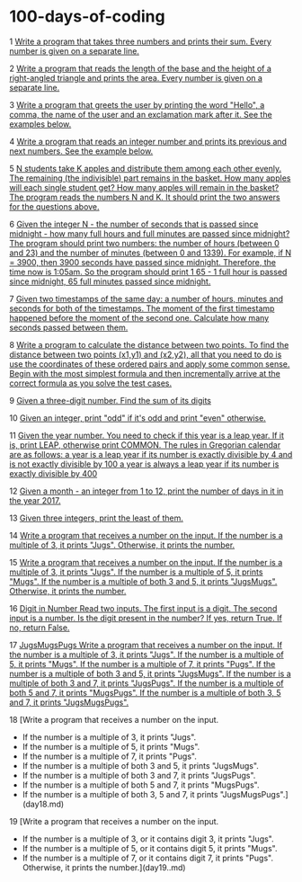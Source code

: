 # 100-days-of-coding

1 [Write a program that takes three numbers and prints their sum. Every number is given on a separate line.
](dayo1.md)

2 [Write a program that reads the length of the base and the height of a right-angled triangle and prints the area. Every number is given on a separate line.](day02.md)

3 [Write a program that greets the user by printing the word "Hello", a comma, the name of the user and an exclamation mark after it. See the examples below.](day03.md)

4 [Write a program that reads an integer number and prints its previous and next numbers. See the example below.](day04.md)

5 [N students take K apples and distribute them among each other evenly. The remaining (the indivisible) part remains in the basket. How many apples will each single student get? How many apples will remain in the basket?
The program reads the numbers N and K. It should print the two answers for the questions above.](day05.md)

6 [Given the integer N - the number of seconds that is passed since midnight - how many full hours and full minutes are passed since midnight?
The program should print two numbers: the number of hours (between 0 and 23) and the number of minutes (between 0 and 1339).
For example, if N = 3900, then 3900 seconds have passed since midnight. 
Therefore, the time now is 1:05am. 
So the program should print 1 65 - 1 full hour is passed since midnight, 65 full minutes passed since midnight. ](day06.md)

7 [Given two timestamps of the same day: a number of hours, minutes and seconds for both of the timestamps. The moment of the first timestamp happened before the moment of the second one. Calculate how many seconds passed between them.](day07.md)

8 [Write a program to calculate the distance between two points.
To find the distance between two points (x1,y1) and (x2,y2), all that you need to do is use the coordinates of these ordered pairs and apply some common sense. Begin with the most simplest formula and then incrementally arrive at the correct formula as you solve the test cases.](day08.md)

9 [Given a three-digit number. Find the sum of its digits](day09.md)

10 [Given an integer, print "odd" if it's odd and print "even" otherwise.](day10.md)

11 [Given the year number. You need to check if this year is a leap year. If it is, print LEAP, otherwise print COMMON.
The rules in Gregorian calendar are as follows:
a year is a leap year if its number is exactly divisible by 4 and is not exactly divisible by 100
a year is always a leap year if its number is exactly divisible by 400](day11.md)

12 [Given a month - an integer from 1 to 12, print the number of days in it in the year 2017.](day12.md)

13 [Given three integers, print the least of them.](day13.md)

14 [Write a program that receives a number on the input.
If the number is a multiple of 3, it prints "Jugs". 
Otherwise, it prints the number.](day14.md)

15 [Write a program that receives a number on the input.
If the number is a multiple of 3, it prints "Jugs". 
If the number is a multiple of 5, it prints "Mugs".
If the number is a multiple of both 3 and 5, it prints "JugsMugs".
Otherwise, it prints the number.](day15.md)

16 [Digit in Number
Read two inputs. 
The first input is a digit. 
The second input is a number. 
Is the digit present in the number? If yes, return True.
If no, return False.](day16.md)

17 [JugsMugsPugs 
Write a program that receives a number on the input.
If the number is a multiple of 3, it prints "Jugs". 
If the number is a multiple of 5, it prints "Mugs".
If the number is a multiple of 7, it prints "Pugs".
If the number is a multiple of both 3 and 5, it prints "JugsMugs".
If the number is a multiple of both 3 and 7, it prints "JugsPugs".
If the number is a multiple of both 5 and 7, it prints "MugsPugs".
If the number is a multiple of both 3, 5 and 7, it prints "JugsMugsPugs".](day17.md)

18 [Write a program that receives a number on the input.
  - If the number is a multiple of 3, it prints "Jugs". 
  - If the number is a multiple of 5, it prints "Mugs".
  - If the number is a multiple of 7, it prints "Pugs".
  - If the number is a multiple of both 3 and 5, it prints "JugsMugs".
  - If the number is a multiple of both 3 and 7, it prints "JugsPugs".
  - If the number is a multiple of both 5 and 7, it prints "MugsPugs".
  - If the number is a multiple of both 3, 5 and 7, it prints "JugsMugsPugs".](day18.md)
  
  19 [Write a program that receives a number on the input.
  - If the number is a multiple of 3, or it contains digit 3, it prints "Jugs". 
  - If the number is a multiple of 5, or it contains digit 5, it prints "Mugs".
  - If the number is a multiple of 7, or it contains digit 7, it prints "Pugs".
   Otherwise, it prints the number.](day19..md)
